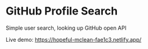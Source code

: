 # GitHub Profile Search
Simple user search, looking up GitHub open API

Live demo: https://hopeful-mclean-fae1c3.netlify.app/
